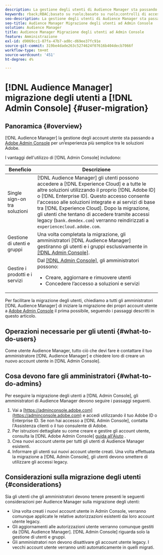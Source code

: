 ```yaml
---
description: La gestione degli utenti di Audience Manager sta passando a Adobe Admin Console. Questo articolo spiega cosa devi fare per preparare la migrazione degli utenti e cosa cambierà una volta completata la migrazione.
keywords: rback;RBAC;basato su ruolo;basato su ruolo;controlli di accesso basati su ruolo
seo-description: La gestione degli utenti di Audience Manager sta passando a Adobe Admin Console. Questo articolo spiega cosa devi fare per preparare la migrazione degli utenti e cosa cambierà una volta completata la migrazione.
seo-title: Audience Manager Migrazione degli utenti ad Admin Console
solution: Audience Manager
title: Audience Manager Migrazione degli utenti ad Admin Console
feature: Amministrazione
exl-id: d9069cc1-87fa-47b7-ad0c-d69ee37fc91e
source-git-commit: 319be4dade263c5274624f07616b404decb7066f
workflow-type: tm+mt
source-wordcount: '451'
ht-degree: 4%

---
```


# [!DNL Audience Manager] migrazione degli utenti a  [!DNL Admin Console] {#user-migration}

## Panoramica {#overview}

[!DNL Audience Manager] la gestione degli account utente sta passando a  [Adobe Admin Console](https://helpx.adobe.com/it/enterprise/using/admin-console.html) per un’esperienza più semplice tra le soluzioni Adobe.

I vantaggi dell&#39;utilizzo di [!DNL Admin Console] includono:

| Beneficio | Descrizione |
|---|---|
| Single sign-on tra soluzioni | [!DNL Audience Manager] gli utenti possono accedere a  [!DNL Experience Cloud] e a tutte le altre soluzioni utilizzando il proprio  [!DNL Adobe ID] o  [!DNL Enterprise ID]. Questo accesso consente l&#39;accesso alle soluzioni integrate e ai servizi di base tra [!DNL Experience Cloud]. Dopo la migrazione, gli utenti che tentano di accedere tramite accessi legacy (`bank.demdex.com`) verranno reindirizzati a `experiencecloud.adobe.com`. |
| Gestione di utenti e gruppi | Una volta completata la migrazione, gli amministratori [!DNL Audience Manager] gestiranno gli utenti e i gruppi esclusivamente in [[!DNL Admin Console]](https://adminconsole.adobe.com/enterprise/). |
| Gestire i prodotti e i servizi  | Dal [[!DNL Admin Console]](https://adminconsole.adobe.com/enterprise/), gli amministratori possono: <ul><li>Creare, aggiornare e rimuovere utenti</li><li>Concedere l’accesso a soluzioni e servizi</li></ul> |

Per facilitare la migrazione degli utenti, chiediamo a tutti gli amministratori [!DNL Audience Manager] di iniziare la migrazione dei propri account utente a [Adobe Admin Console](https://helpx.adobe.com/enterprise/using/admin-console.html) il prima possibile, seguendo i passaggi descritti in questo articolo.

## Operazioni necessarie per gli utenti {#what-to-do-users}

Come utente Audience Manager, tutto ciò che devi fare è contattare il tuo amministratore [!DNL Audience Manager] e chiedere loro di creare un nuovo account utente in [!DNL Admin Console].

## Cosa devono fare gli amministratori {#what-to-do-admins}

Per eseguire la migrazione degli utenti a [!DNL Admin Console], gli amministratori di Audience Manager devono seguire i passaggi seguenti.

1. Vai a [https://adminconsole.adobe.com](https://adminconsole.adobe.com) e accedi utilizzando il tuo Adobe ID o Enterprise ID. Se non hai accesso a [!DNL Admin Console], contatta l&#39;Assistenza clienti o il tuo consulente di Adobe.
2. Per istruzioni dettagliate su come creare e gestire gli account utente, consulta la [!DNL Adobe Admin Console] [guida all&#39;Aiuto](https://helpx.adobe.com/enterprise/admin-guide.html/enterprise/using/users.ug.html) .
3. Crea nuovi account utente per tutti gli utenti di Audience Manager esistenti.
4. Informare gli utenti sui nuovi account utente creati. Una volta effettuata la migrazione a [!DNL Admin Console], gli utenti devono smettere di utilizzare gli accessi legacy.

## Considerazioni sulla migrazione degli utenti {#considerations}

Sia gli utenti che gli amministratori devono tenere presenti le seguenti considerazioni per Audience Manager sulla migrazione degli utenti:

* Una volta creati i nuovi account utente in Admin Console, verranno comunque applicate le relative autorizzazioni esistenti dai loro account utente legacy.
* Gli aggiornamenti alle autorizzazioni utente verranno comunque gestiti da [!DNL Audience Manager]. [!DNL Admin Console] riguarda solo la gestione di utenti e gruppi.
* Gli amministratori non devono disattivare gli account utente legacy. I vecchi account utente verranno uniti automaticamente in quelli migrati.
